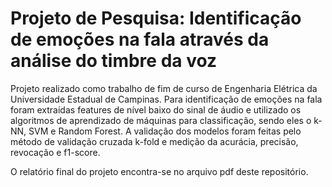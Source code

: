 # Projeto de Pesquisa: Identificação de emoções na fala através da análise do timbre da voz

Projeto realizado como trabalho de fim de curso de Engenharia Elétrica da Universidade Estadual de Campinas. Para identificação de emoções na fala foram extraídas features de nível baixo do sinal de áudio e utilizado os algoritmos de aprendizado de máquinas para classificação, sendo eles o k-NN, SVM e Random Forest. A validação dos modelos foram feitas pelo método de validação cruzada k-fold e medição da acurácia, precisão, revocação e f1-score.

O relatório final do projeto encontra-se no arquivo pdf deste repositório.
